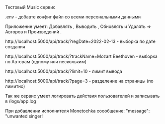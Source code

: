Тестовый  Music сервис 

.env  - добавте конфиг файл со всеми персональными данными 

Приложение умеет: Добавлять , Выводить , Обновлять и Удалять => Авторов и Произведений .

http://localhost:5000/api/track/?regDate=2022-02-13 - выборка по дате создания 

http://localhost:5000/api/track/?trackName=Mozart Beethoven - выборка по Авторам (одному или нескольким)

http://localhost:5000/api/track/?limit=10 - лимит вывода 

http://localhost:5000/api/track/?page=3 - разделение на страницы (по лимитно)

Так же сервис умеет логировать действия пользователей и записывать в /logs/app.log

При добавлении исполнителя Monetochka соообщение: "message": "unwanted singer! 






